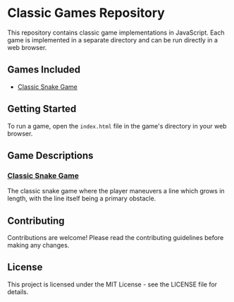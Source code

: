 # Classic Games Repository

This repository contains classic game implementations in JavaScript. Each game is implemented in a separate directory and can be run directly in a web browser.

## Games Included

- [Classic Snake Game](classic_snake_game/)

## Getting Started

To run a game, open the `index.html` file in the game's directory in your web browser.

## Game Descriptions

### [Classic Snake Game](classic_snake_game/)

The classic snake game where the player maneuvers a line which grows in length, with the line itself being a primary obstacle.

## Contributing

Contributions are welcome! Please read the contributing guidelines before making any changes.

## License

This project is licensed under the MIT License - see the LICENSE file for details.
